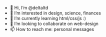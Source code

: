 - 👋 Hi, I’m @deltaltd
- 👀 I’m interested in design, science, finances 
- 🌱 I’m currently learning html/css/js :)
- 💞️ I’m looking to collaborate on web-design
- 📫 How to reach me: personal messages

<!---
deltaltd/deltaltd is a ✨ special ✨ repository because its `README.md` (this file) appears on your GitHub profile.
You can click the Preview link to take a look at your changes.
--->
